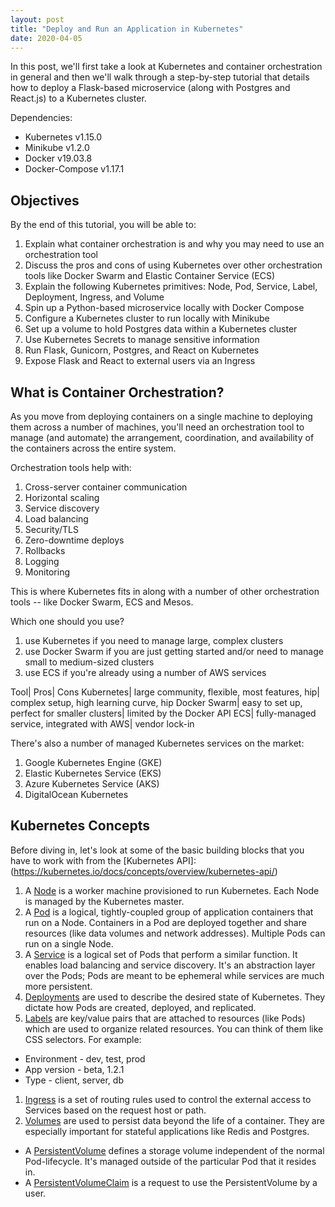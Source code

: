 ```yaml
---
layout: post
title: "Deploy and Run an Application in Kubernetes"
date: 2020-04-05
---
```


In this post, we'll first take a look at Kubernetes and container orchestration in general and then we'll walk through a step-by-step tutorial that details how to deploy a Flask-based microservice (along with Postgres and React.js) to a Kubernetes cluster.

Dependencies:
* Kubernetes v1.15.0
* Minikube v1.2.0
* Docker v19.03.8
* Docker-Compose v1.17.1

## Objectives

By the end of this tutorial, you will be able to:

1. Explain what container orchestration is and why you may need to use an orchestration tool
1. Discuss the pros and cons of using Kubernetes over other orchestration tools like Docker Swarm and Elastic Container Service (ECS)
1. Explain the following Kubernetes primitives: Node, Pod, Service, Label, Deployment, Ingress, and Volume
1. Spin up a Python-based microservice locally with Docker Compose
1. Configure a Kubernetes cluster to run locally with Minikube
1. Set up a volume to hold Postgres data within a Kubernetes cluster
1. Use Kubernetes Secrets to manage sensitive information
1. Run Flask, Gunicorn, Postgres, and React on Kubernetes
1. Expose Flask and React to external users via an Ingress

## What is Container Orchestration?
As you move from deploying containers on a single machine to deploying them across a number of machines, you'll need an orchestration tool to manage (and automate) the arrangement, coordination, and availability of the containers across the entire system.

Orchestration tools help with:

1. Cross-server container communication
1. Horizontal scaling
1. Service discovery
1. Load balancing
1. Security/TLS
1. Zero-downtime deploys
1. Rollbacks
1. Logging
1. Monitoring

This is where Kubernetes fits in along with a number of other orchestration tools -- like Docker Swarm, ECS and Mesos.

Which one should you use?

1. use Kubernetes if you need to manage large, complex clusters
1. use Docker Swarm if you are just getting started and/or need to manage small to medium-sized clusters
1. use ECS if you're already using a number of AWS services

Tool| Pros| Cons
Kubernetes| large community, flexible, most features, hip| complex setup, high learning curve, hip
Docker Swarm| easy to set up, perfect for smaller clusters| limited by the Docker API
ECS| fully-managed service, integrated with AWS| vendor lock-in

There's also a number of managed Kubernetes services on the market:

1. Google Kubernetes Engine (GKE)
1. Elastic Kubernetes Service (EKS)
1. Azure Kubernetes Service (AKS)
1. DigitalOcean Kubernetes

## Kubernetes Concepts
Before diving in, let's look at some of the basic building blocks that you have to work with from the [Kubernetes API]:(https://kubernetes.io/docs/concepts/overview/kubernetes-api/)


1. A [Node](https://kubernetes.io/docs/concepts/architecture/nodes/) is a worker machine provisioned to run Kubernetes. Each Node is managed by the Kubernetes master.
1. A [Pod](https://kubernetes.io/docs/concepts/workloads/pods/pod/) is a logical, tightly-coupled group of application containers that run on a Node. Containers in a Pod are deployed together and share resources (like data volumes and network addresses). Multiple Pods can run on a single Node.
1. A [Service](https://kubernetes.io/docs/concepts/services-networking/service/) is a logical set of Pods that perform a similar function. It enables load balancing and service discovery. It's an abstraction layer over the Pods; Pods are meant to be ephemeral while services are much more persistent.
1. [Deployments](https://kubernetes.io/docs/concepts/workloads/controllers/deployment/) are used to describe the desired state of Kubernetes. They dictate how Pods are created, deployed, and replicated.
1. [Labels](https://kubernetes.io/docs/concepts/overview/working-with-objects/labels/) are key/value pairs that are attached to resources (like Pods) which are used to organize related resources. You can think of them like CSS selectors. For example:
* Environment - dev, test, prod
* App version - beta, 1.2.1
* Type - client, server, db
1. [Ingress](https://kubernetes.io/docs/concepts/services-networking/ingress/) is a set of routing rules used to control the external access to Services based on the request host or path.
1. [Volumes](https://kubernetes.io/docs/concepts/storage/volumes/) are used to persist data beyond the life of a container. They are especially important for stateful applications like Redis and Postgres.
* A [PersistentVolume](https://kubernetes.io/docs/concepts/storage/persistent-volumes/) defines a storage volume independent of the normal Pod-lifecycle. It's managed outside of the particular Pod that it resides in.
* A [PersistentVolumeClaim](https://kubernetes.io/docs/concepts/storage/persistent-volumes/#persistentvolumeclaims) is a request to use the PersistentVolume by a user.

